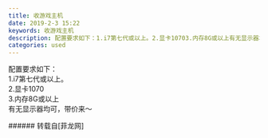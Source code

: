 ```yaml
---
title: 收游戏主机
date: 2019-2-3 15:22
keywords: 收游戏主机
description: 配置要求如下：1.i7第七代或以上。2.显卡10703.内存8G或以上有无显示器均可，带价来～
categories: used
---
```

<td class="t_f" id="postmessage_2910174">

配置要求如下：<br/>
1.i7第七代或以上。<br/>
2.显卡1070<br/>
3.内存8G或以上<br/>
有无显示器均可，带价来～<br/>
</td>
###### 转载自[菲龙网]